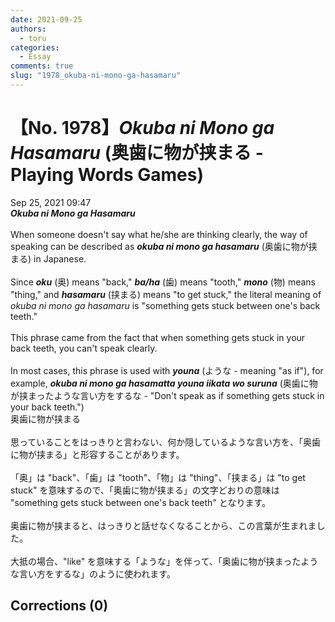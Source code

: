 ```yaml
---
date: 2021-09-25
authors:
  - toru
categories:
  - Essay
comments: true
slug: "1978_okuba-ni-mono-ga-hasamaru"
---
```


# 【No. 1978】<strong><em>Okuba ni Mono ga Hasamaru</em></strong> (奥歯に物が挟まる - Playing Words Games)
<div class="date">Sep 25, 2021 09:47</div>
<div id="post"><div id="body_show_ori">
<strong><em>Okuba ni Mono ga Hasamaru</em></strong><br/><br/>When someone doesn't say what he/she are thinking clearly, the way of speaking can be described as <strong><em>okuba ni mono ga hasamaru</em></strong> (奥歯に物が挟まる) in Japanese.<br/><br/>Since <strong><em>oku</em></strong> (奥) means "back," <strong><em>ba/ha</em></strong> (歯) means "tooth," <strong><em>mono</em></strong> (物) means "thing," and <strong><em>hasamaru</em></strong> (挟まる) means "to get stuck," the literal meaning of <em>okuba ni mono ga hasamaru</em> is "something gets stuck between one's back teeth."<br/><br/>This phrase came from the fact that when something gets stuck in your back teeth, you can't speak clearly.<br/><br/>In most cases, this phrase is used with <strong><em>youna</em></strong> (ような - meaning "as if"), for example, <strong><em>okuba ni mono ga hasamatta youna iikata wo suruna</em></strong> (奥歯に物が挟まったような言い方をするな - "Don't speak as if something gets stuck in your back teeth.")
</div></div>

<!-- more -->

<div id="post_ja"><div id="body_show_mo">
奥歯に物が挟まる<br/><br/>思っていることをはっきりと言わない、何か隠しているような言い方を、「奥歯に物が挟まる」と形容することがあります。<br/><br/>「奥」は "back"、「歯」は "tooth"、「物」は "thing"、「挟まる」は "to get stuck" を意味するので、「奥歯に物が挟まる」の文字どおりの意味は "something gets stuck between one's back teeth" となります。<br/><br/>奥歯に物が挟まると、はっきりと話せなくなることから、この言葉が生まれました。<br/><br/>大抵の場合、"like" を意味する「ような」を伴って、「奥歯に物が挟まったような言い方をするな」のように使われます。
</div></div>

## Corrections (0)
